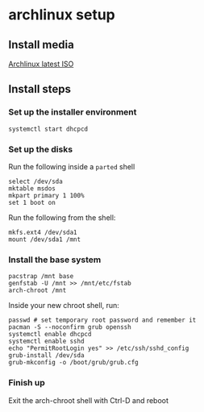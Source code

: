 archlinux setup
===============

## Install media

[Archlinux latest ISO](https://www.archlinux.org/download/)

## Install steps

### Set up the installer environment

```
systemctl start dhcpcd
```

### Set up the disks

Run the following inside a `parted` shell

```
select /dev/sda
mktable msdos
mkpart primary 1 100%
set 1 boot on
```
Run the following from the shell:

```
mkfs.ext4 /dev/sda1
mount /dev/sda1 /mnt
```

### Install the base system

```
pacstrap /mnt base
genfstab -U /mnt >> /mnt/etc/fstab
arch-chroot /mnt
```

Inside your new chroot shell, run:

```
passwd # set temporary root password and remember it
pacman -S --noconfirm grub openssh
systemctl enable dhcpcd
systemctl enable sshd
echo "PermitRootLogin yes" >> /etc/ssh/sshd_config
grub-install /dev/sda
grub-mkconfig -o /boot/grub/grub.cfg
```

### Finish up

Exit the arch-chroot shell with Ctrl-D and reboot

